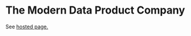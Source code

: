 # The Modern Data Product Company

See [hosted page.](https://wmacmillan.github.io/modern-data-product-co/)